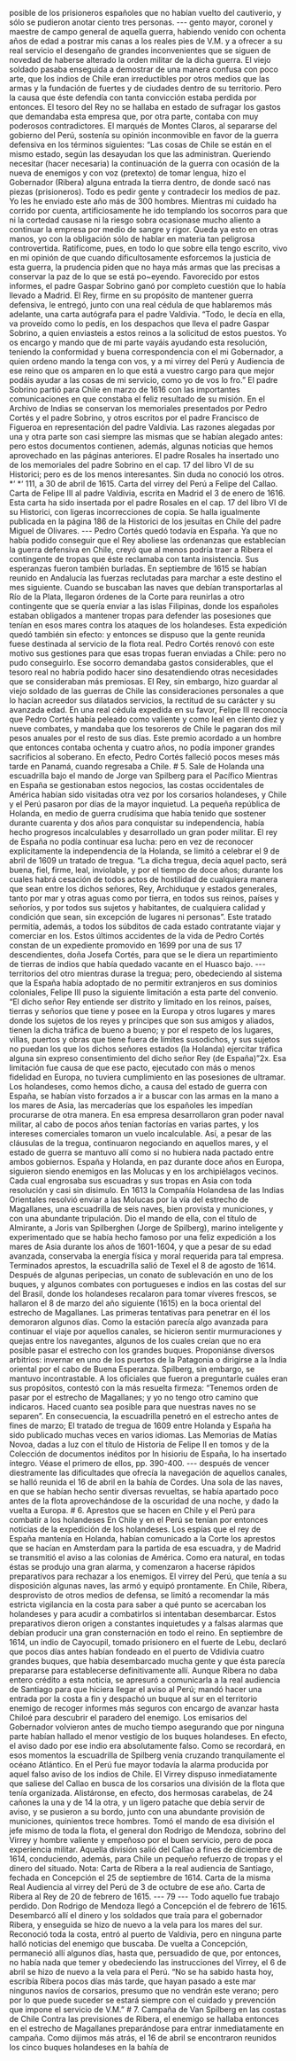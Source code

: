 posible de los prisioneros españoles que no habían vuelto del cautiverio, y sólo se pudieron anotar ciento tres personas. --- gento mayor, coronel y maestre de campo general de aquella guerra, habiendo venido con ochenta años de edad a postrar mis canas a los reales pies de V.M. y a ofrecer a su real servicio el desengaño de grandes inconvenientes que se siguen de novedad de haberse alterado la orden militar de la dicha guerra. El viejo soldado pasaba enseguida a demostrar de una manera confusa con poco arte, que los indios de Chile eran irreductibles por otros medios que las armas y la fundación de fuertes y de ciudades dentro de su territorio. Pero la causa que éste defendía con tanta convicción estaba perdida por entonces. El tesoro del Rey no se hallaba en estado de sufragar los gastos que demandaba esta empresa que, por otra parte, contaba con muy poderosos contradictores. El marqués de Montes Claros, al separarse del gobierno del Perú, sostenía su opinión inconmovible en favor de la guerra defensiva en los términos siguientes: “Las cosas de Chile se están en el mismo estado, según las desayudan los que las administran. Queriendo necesitar (hacer necesaria) la continuación de la guerra con ocasión de la nueva de enemigos y con voz (pretexto) de tomar lengua, hizo el Gobernador (Ribera) alguna entrada la tierra dentro, de donde sacó nas piezas (prisioneros). Todo es pedir gente y contradecir los medios de paz. Yo les he enviado este año más de 300 hombres. Mientras mi cuidado ha corrido por cuenta, artificiosamente he ido templando los socorros para que ni la cortedad causase ni la riesgo sobra ocasionase mucho aliento a continuar la empresa por medio de sangre y rigor. Queda ya esto en otras manos, yo con la obligación sólo de hablar en materia tan peligrosa controvertida. Ratifícome, pues, en todo lo que sobre ella tengo escrito, vivo en mi opinión de que cuando dificultosamente esforcemos la justicia de esta guerra, la prudencia piden que no haya más armas que las precisas a conservar la paz de lo que se está po~eyendo. Favorecido por estos informes, el padre Gaspar Sobrino ganó por completo cuestión que lo había llevado a Madrid. El Rey, firme en su propósito de mantener guerra defensiva, le entregó, junto con una real cédula de que hablaremos más adelante, una carta autógrafa para el padre Valdivia. “Todo, le decía en ella, va proveído como lo pedís, en los despachos que lleva el padre Gaspar Sobrino, a quien enviasteis a estos reinos a la solicitud de estos puestos. Yo os encargo y mando que de mi parte vayáis ayudando esta resolución, teniendo la conformidad y buena correspondencia con el mi Gobernador, a quien ordeno mando la tenga con vos, y a mi virrey del Perú y Audiencia de ese reino que os amparen en lo que está a vuestro cargo para que mejor podáis ayudar a las cosas de mi servicio, como yo de vos lo fro.” El padre Sobrino partió para Chile en marzo de 1616 con las importantes comunicaciones en que constaba el feliz resultado de su misión. En el Archivo de Indias se conservan los memoriales presentados por Pedro Cortés y el padre Sobrino, y otros escritos por el padre Francisco de Figueroa en representación del padre Valdivia. Las razones alegadas por una y otra parte son casi siempre las mismas que se habían alegado antes: pero estos documentos contienen, además, algunas noticias que hemos aprovechado en las páginas anteriores. El padre Rosales ha insertado uno de los memoriales del padre Sobrino en el cap. 17 del libro VI de su Historici; pero es de los menos interesantes. Sin duda no conoció los otros. *‘ *‘ 111, a 30 de abril de 1615. Carta del virrey del Perú a Felipe del Callao. Carta de Felipe III al padre Valdivia, escrita en Madrid el 3 de enero de 1616. Esta carta ha sido insertada por el padre Rosales en el cap. 17 del libro VI de su Historici, con ligeras incorrecciones de copia. Se halla igualmente publicada en la página 186 de la Historici de los jesuítas en Chile del padre Miguel de Olivares. --- Pedro Cortés quedó todavía en España. Ya que no había podido conseguir que el Rey aboliese las ordenanzas que establecían la guerra defensiva en Chile, creyó que al menos podría traer a Ribera el contingente de tropas que éste reclamaba con tanta insistencia. Sus esperanzas fueron también burladas. En septiembre de 1615 se habían reunido en Andalucía las fuerzas reclutadas para marchar a este destino el mes siguiente. Cuando se buscaban las naves que debían transportarlas al Río de la Plata, llegaron órdenes de la Corte para reunirlas a otro contingente que se quería enviar a las islas Filipinas, donde los españoles estaban obligados a mantener tropas para defender las posesiones que tenían en esos mares contra los ataques de los holandeses. Esta expedición quedó también sin efecto: y entonces se dispuso que la gente reunida fuese destinada al servicio de la flota real. Pedro Cortés renovó con este motivo sus gestiones para que esas tropas fueran enviadas a Chile: pero no pudo conseguirlo. Ese socorro demandaba gastos considerables, que el tesoro real no habría podido hacer sino desatendiendo otras necesidades que se consideraban más premiosas. El Rey, sin embargo, hizo guardar al viejo soldado de las guerras de Chile las consideraciones personales a que lo hacían acreedor sus dilatados servicios, la rectitud de su carácter y su avanzada edad. En una real cédula expedida en su favor, Felipe III reconocía que Pedro Cortés había peleado como valiente y como leal en ciento diez y nueve combates, y mandaba que los tesoreros de Chile le pagaran dos mil pesos anuales por el resto de sus días. Este premio acordado a un hombre que entonces contaba ochenta y cuatro años, no podía imponer grandes sacrificios al soberano. En efecto, Pedro Cortés falleció pocos meses más tarde en Panamá, cuando regresaba a Chile. # 5. Sale de Holanda una escuadrilla bajo el mando de Jorge van Spilberg para el Pacífico Mientras en España se gestionaban estos negocios, las costas occidentales de América habían sido visitadas otra vez por los corsarios holandeses, y Chile y el Perú pasaron por días de la mayor inquietud. La pequeña república de Holanda, en medio de guerra crudísima que había tenido que sostener durante cuarenta y dos años para conquistar su independencia, había hecho progresos incalculables y desarrollado un gran poder militar. El rey de España no podía continuar esa lucha: pero en vez de reconocer explícitamente la independencia de la Holanda, se limitó a celebrar el 9 de abril de 1609 un tratado de tregua. “La dicha tregua, decía aquel pacto, será buena, fiel, firme, leal, inviolable, y por el tiempo de doce años; durante los cuales habrá cesación de todos actos de hostilidad de cualquiera manera que sean entre los dichos señores, Rey, Archiduque y estados generales, tanto por mar y otras aguas como por tierra, en todos sus reinos, países y señoríos, y por todos sus sujetos y habitantes, de cualquiera calidad y condición que sean, sin excepción de lugares ni personas”. Este tratado permitía, además, a todos los súbditos de cada estado contratante viajar y comerciar en los. Estos últimos accidentes de la vida de Pedro Cortés constan de un expediente promovido en 1699 por una de sus 17 descendientes, doña Josefa Cortés, para que se le diera un repartimiento de tierras de indios que había quedado vacante en el Huasco bajo. --- territorios del otro mientras durase la tregua; pero, obedeciendo al sistema que la España había adoptado de no permitir extranjeros en sus dominios coloniales, Felipe III puso la siguiente limitación a esta parte del convenio. “El dicho señor Rey entiende ser distrito y limitado en los reinos, países, tierras y señoríos que tiene y posee en la Europa y otros lugares y mares donde los sujetos de los reyes y príncipes que son sus amigos y aliados, tienen la dicha tráfica de bueno a bueno; y por el respeto de los lugares, villas, puertos y obras que tiene fuera de límites susodichos, y sus sujetos no puedan los que los dichos señores estados (la Holanda) ejercitar tráfica alguna sin expreso consentimiento del dicho señor Rey (de España)”2x. Esa limitación fue causa de que ese pacto, ejecutado con más o menos fidelidad en Europa, no tuviera cumplimiento en las posesiones de ultramar. Los holandeses, como hemos dicho, a causa del estado de guerra con España, se habían visto forzados a ir a buscar con las armas en la mano a los mares de Asia, las mercaderías que los españoles les impedían procurarse de otra manera. En esa empresa desarrollaron gran poder naval militar, al cabo de pocos años tenían factorías en varias partes, y los intereses comerciales tomaron un vuelo incalculable. Así, a pesar de las cláusulas de la tregua, continuaron negociando en aquellos mares, y el estado de guerra se mantuvo allí como si no hubiera nada pactado entre ambos gobiernos. España y Holanda, en paz durante doce años en Europa, siguieron siendo enemigos en las Molucas y en los archipiélagos vecinos. Cada cual engrosaba sus escuadras y sus tropas en Asia con toda resolución y casi sin disimulo. En 1613 la Compañía Holandesa de las Indias Orientales resolvió enviar a las Molucas por la vía del estrecho de Magallanes, una escuadrilla de seis naves, bien provista y municiones, y con una abundante tripulación. Dio el mando de ella, con el título de Almirante, a Joris van Spilberghen (Jorge de Spilberg), marino inteligente y experimentado que se había hecho famoso por una feliz expedición a los mares de Asia durante los años de 1601-1604, y que a pesar de su edad avanzada, conservaba la energía física y moral requerida para tal empresa. Terminados aprestos, la escuadrilla salió de Texel el 8 de agosto de 1614. Después de algunas peripecias, un conato de sublevación en uno de los buques, y algunos combates con portugueses e indios en las costas del sur del Brasil, donde los holandeses recalaron para tomar víveres frescos, se hallaron el 8 de marzo del año siguiente (1615) en la boca oriental del estrecho de Magallanes. Las primeras tentativas para penetrar en él los demoraron algunos días. Como la estación parecía algo avanzada para continuar el viaje por aquellos canales, se hicieron sentir murmuraciones y quejas entre los navegantes, algunos de los cuales creían que no era posible pasar el estrecho con los grandes buques. Proponiánse diversos arbitrios: invernar en uno de los puertos de la Patagonia o dirigirse a la India oriental por el cabo de Buena Esperanza. Spilberg, sin embargo, se mantuvo incontrastable. A los oficiales que fueron a preguntarle cuáles eran sus propósitos, contestó con la más resuelta firmeza: “Tenemos orden de pasar por el estrecho de Magallanes; y yo no tengo otro camino que indicaros. Haced cuanto sea posible para que nuestras naves no se separen”. En consecuencia, la escuadrilla penetró en el estrecho antes de fines de marzo; El tratado de tregua de 1609 entre Holanda y España ha sido publicado muchas veces en varios idiomas. Las Memorias de Matías Novoa, dadas a luz con el título de Historia de Felipe II en tomos y de la Colección de documentos inéditos por In hisioriu de España, lo ha insertado íntegro. Véase el primero de ellos, pp. 390-400. --- después de vencer diestramente las dificultades que ofrecía la navegación de aquellos canales, se halló reunida el 16 de abril en la bahía de Cordes. Una sola de las naves, en que se habían hecho sentir diversas revueltas, se había apartado poco antes de la flota aprovechándose de la oscuridad de una noche, y dado la vuelta a Europa. # 6. Aprestos que se hacen en Chile y el Perú para combatir a los holandeses En Chile y en el Perú se tenían por entonces noticias de la expedición de los holandeses. Los espías que el rey de España mantenía en Holanda, habían comunicado a la Corte los aprestos que se hacían en Amsterdam para la partida de esa escuadra, y de Madrid se transmitió el aviso a las colonias de América. Como era natural, en todas éstas se produjo una gran alarma, y comenzaron a hacerse rápidos preparativos para rechazar a los enemigos. El virrey del Perú, que tenía a su disposición algunas naves, las armó y equipó prontamente. En Chile, Ribera, desprovisto de otros medios de defensa, se limitó a recomendar la más estricta vigilancia en la costa para saber a qué punto se acercaban los holandeses y para acudir a combatirlos si intentaban desembarcar. Estos preparativos dieron origen a constantes inquietudes y a falsas alarmas que debían producir una gran consternación en todo el reino. En septiembre de 1614, un indio de Cayocupil, tomado prisionero en el fuerte de Lebu, declaró que pocos días antes habían fondeado en el puerto de Vdidivia cuatro grandes buques, que había desembarcado mucha gente y que ésta parecía prepararse para establecerse definitivamente allí. Aunque Ribera no daba entero crédito a esta noticia, se apresuró a comunicarla a la real audiencia de Santiago para que hiciera llegar el aviso al Perú; mandó hacer una entrada por la costa a fin y despachó un buque al sur en el territorio enemigo de recoger informes más seguros con encargo de avanzar hasta Chiloé para descubrir el paradero del enemigo. Los emisarios del Gobernador volvieron antes de mucho tiempo asegurando que por ninguna parte habían hallado el menor vestigio de los buques holandeses. En efecto, el aviso dado por ese indio era absolutamente falso. Como se recordará, en esos momentos la escuadrilla de Spilberg venía cruzando tranquilamente el océano Atlántico. En el Perú fue mayor todavía la alarma producida por aquel falso aviso de los indios de Chile. El Virrey dispuso inmediatamente que saliese del Callao en busca de los corsarios una división de la flota que tenía organizada. Alistáronse, en efecto, dos hermosas carabelas, de 24 cañones la una y de 14 la otra, y un ligero patache que debía servir de aviso, y se pusieron a su bordo, junto con una abundante provisión de municiones, quinientos trece hombres. Tomó el mando de esa división el jefe mismo de toda la flota, el general don Rodrigo de Mendoza, sobrino del Virrey y hombre valiente y empeñoso por el buen servicio, pero de poca experiencia militar. Aquella división salió del Callao a fines de diciembre de 1614, conduciendo, además, para Chile un pequeño refuerzo de tropas y el dinero del situado. Nota: Carta de Ribera a la real audiencia de Santiago, fechada en Concepción el 25 de septiembre de 1614. Carta de la misma Real Audiencia al virrey del Perú de 3 de octubre de ese año. Carta de Ribera al Rey de 20 de febrero de 1615. --- 79 --- Todo aquello fue trabajo perdido. Don Rodrigo de Mendoza llegó a Concepción el de febrero de 1615. Desembarcó allí el dinero y los soldados que traía para el gobernador Ribera, y enseguida se hizo de nuevo a la vela para los mares del sur. Reconoció toda la costa, entró al puerto de Valdivia, pero en ninguna parte halló noticias del enemigo que buscaba. De vuelta a Concepción, permaneció allí algunos días, hasta que, persuadido de que, por entonces, no había nada que temer y obedeciendo las instrucciones del Virrey, el 6 de abril se hizo de nuevo a la vela para el Perú. “No se ha sabido hasta hoy, escribía Ribera pocos días más tarde, que hayan pasado a este mar ningunos navíos de corsarios, presumo que no vendrán este verano; pero por lo que puede suceder se estará siempre con el cuidado y prevención que impone el servicio de V.M.” # 7. Campaña de Van Spilberg en las costas de Chile Contra las previsiones de Ribera, el enemigo se hallaba entonces en el estrecho de Magallanes preparándose para entrar inmediatamente en campaña. Como dijimos más atrás, el 16 de abril se encontraron reunidos los cinco buques holandeses en la bahía de
